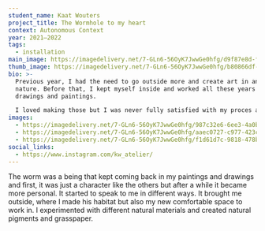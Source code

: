 ```yaml
---
student_name: Kaat Wouters
project_title: The Wormhole to my heart
context: Autonomous Context
year: 2021—2022
tags:
  - installation
main_image: https://imagedelivery.net/7-GLn6-56OyK7JwwGe0hfg/d9f87e8d-fe90-4104-95c6-86c43cb06e00
thumb_image: https://imagedelivery.net/7-GLn6-56OyK7JwwGe0hfg/b80866df-8176-4e49-b6c5-59e5c6451200
bio: >-
  Previous year, I had the need to go outside more and create art in and with
  nature. Before that, I kept myself inside and worked all these years on
  drawings and paintings. 

  I loved making those but I was never fully satisfied with my proces and that's when the worm started to speak to me.
images:
  - https://imagedelivery.net/7-GLn6-56OyK7JwwGe0hfg/987c32e6-6ee3-4a0b-e954-78f70cb1a900
  - https://imagedelivery.net/7-GLn6-56OyK7JwwGe0hfg/aaec0727-c977-423c-39e2-c41ace994b00
  - https://imagedelivery.net/7-GLn6-56OyK7JwwGe0hfg/f1d61d7c-9818-478b-0b2b-5062f636a600
social_links:
  - https://www.instagram.com/kw_atelier/
---
```

The worm was a being that kept coming back in my paintings and drawings and first, it was just a character like the others but after a while it became more personal. It started to speak to me in different ways. It brought me outside, where I made his habitat but also my new comfortable space to work in. I experimented with different natural materials and created natural pigments and grasspaper.